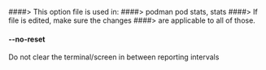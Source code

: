 ####> This option file is used in:
####>   podman pod stats, stats
####> If file is edited, make sure the changes
####> are applicable to all of those.
#### **--no-reset**

Do not clear the terminal/screen in between reporting intervals
